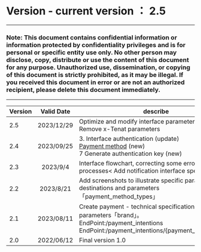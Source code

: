 # Version    -    current version ： 2.5
_________________
### Note: This document contains confidential information or information protected by confidentiality privileges and is for personal or specific entity use only. No other person may disclose, copy, distribute or use the content of this document for any purpose. Unauthorized use, dissemination, or copying of this document is strictly prohibited, as it may be illegal. If you received this document in error or are not an authorized recipient, please delete this document immediately.



_________________
 
| Version      | Valid Date	 | describe                       |Updater|
| ------ | :-----------: | -------------------------------------------|-----     |   
| 2.5     |   2023/12/29    |Optimize and modify interface parameters<br>Remove x-Tenat parameters|Wayne.Wang|
| 2.4     |   2023/09/25     |3. Interface authentication (update)<br>[Payment method](../APIdocumentationdescription.md) (new)<br>7 Generate authentication key (new)|Wayne.Wang|
| 2.3     |   2023/9/4    |Interface flowchart, correcting some erroneous processes< Add notification interface specification.|Wayne.Wang|
| 2.2     |   2023/8/21    |Add screenshots to illustrate specific parameter destinations and parameters「payment_method_types」|Wayne.Wang|
| 2.1     |   2023/08/11    |Create payment - technical specifications, add parameters「brand」。<br>EndPoint:/payment_intentions<br>EndPoint:/payment_intentions/{payment_intentions_id}|Wayne.Wang|
| 2.0     |   2022/06/12    |Final version 1.0|Denny Pujo|
